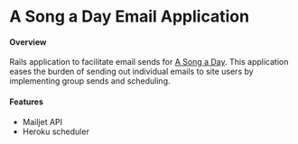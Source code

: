 # A Song a Day Email Application

#### Overview
Rails application to facilitate email sends for [A Song a Day](http://asongaday.co).  This application eases the burden of sending out individual emails to site users by implementing group sends and scheduling.

#### Features
* Mailjet API
* Heroku scheduler
